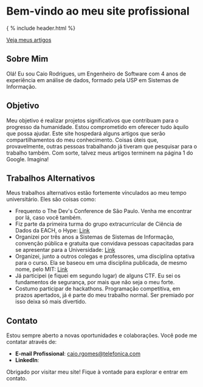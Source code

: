 # Bem-vindo ao meu site profissional

<div>
  { % include header.html %}
</div>

[Veja meus artigos](./posts)

## Sobre Mim

Olá! Eu sou Caio Rodrigues, um Engenheiro de Software com 4 anos de experiência em análise de dados, formado pela USP em Sistemas de Informação.

## Objetivo

Meu objetivo é realizar projetos significativos que contribuam para o progresso da humanidade. Estou comprometido em oferecer tudo àquilo que possa ajudar.
Este site hospedará alguns artigos que serão compartilhamentos do meu conhecimento. Coisas úteis que, provavelmente, outras pessoas trabalhando já tiveram que pesquisar para o trabalho também. Com sorte, talvez meus artigos terminem na página 1 do Google. Imagina!

## Trabalhos Alternativos
Meus trabalhos alternativos estão fortemente vínculados ao meu tempo universitário. Eles são coisas como:

  - Frequento o The Dev's Conference de São Paulo. Venha me encontrar por lá, caso você também.
  - Fiz parte da primeira turma do grupo extracurrícular de Ciência de Dados da EACH, o Hype: [Link](https://www.instagram.com/hype.usp/)
  - Organizei por três anos a Sistemas de Sistemas de Informação, convenção pública e gratuita que convidava pessoas capacitadas para se apresentar para a Universidade: [Link](https://www.instagram.com/semanadesi/)
  - Organizei, junto a outros colegas e professores, uma disciplina optativa para o curso. Ela se baseou em uma disciplina publicada, de mesmo nome, pelo MIT: [Link](https://www.youtube.com/playlist?list=PLyzOVJj3bHQuloKGG59rS43e29ro7I57J)
  - Já participei (e fiquei em segundo lugar) de alguns CTF. Eu sei os fundamentos de segurança, por mais que não seja o meu forte.
  - Costumo participar de hackathons. Programação competitiva, em prazos apertados, já é parte do meu trabalho normal. Ser premiado por isso deixa só mais divertido.

## Contato

Estou sempre aberto a novas oportunidades e colaborações. Você pode me contatar através de:

- **E-mail Profissional**: caio.rgomes@telefonica.com
- **LinkedIn**:

Obrigado por visitar meu site! Fique à vontade para explorar e entrar em contato.
